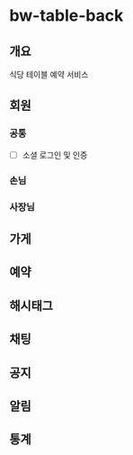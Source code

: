 # bw-table-back
## 개요
식당 테이블 예약 서비스


## 회원
### 공통 
- [ ] 소셜 로그인 및 인증 
### 손님 

### 사장님

## 가게

## 예약

## 해시태그 

## 채팅

## 공지 

## 알림 

## 통계
